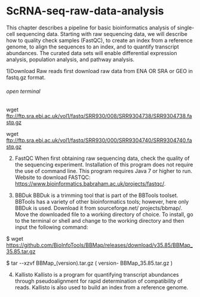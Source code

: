 # ScRNA-seq-raw-data-analysis


This chapter describes a pipeline for basic bioinformatics analysis of single-cell sequencing data. Starting with raw sequencing data, we will describe how to quality check samples (FastQC), to create an index from a reference genome, to align the sequences to an index, and to quantify transcript abundances. The curated data sets will enable differential expression analysis, population analysis, and pathway analysis.

1)Download Raw reads
first download raw data from ENA OR SRA or GEO in fastq.gz format.
###### open terminal
wget  ftp://ftp.sra.ebi.ac.uk/vol1/fastq/SRR930/008/SRR9304738/SRR9304738.fastq.gz

wget  ftp://ftp.sra.ebi.ac.uk/vol1/fastq/SRR930/000/SRR9304740/SRR9304740.fastq.gz

2) FastQC
When first obtaining raw sequencing data, check the quality of the sequencing experiment.
Installation of this program does not require the use of command line. This program requires
Java 7 or higher to run. Website to download FASTQC: https://www.bioinformatics.babraham.ac.uk/projects/fastqc/.

3) BBDuk
  BBDuk is a trimming tool that is part of the BBTools toolset. BBTools has a variety of other
bioinformatics tools; however, here only BBDuk is used. Download it from sourceforge.net/
projects/bbmap/. Move the downloaded file to a working directory of choice.
To install, go to the terminal or shell and change to the working directory
and then input the following command:

$ wget https://github.com/BioInfoTools/BBMap/releases/download/v35.85/BBMap_35.85.tar.gz

$ tar --xzvf BBMap_(version).tar.gz ( version- BBMap_35.85.tar.gz )

4) Kallisto
Kallisto is a program for quantifying transcript abundances through pseudoalignment for
rapid determination of compatibility of reads. Kallisto is also used to build an index from a
reference genome.

